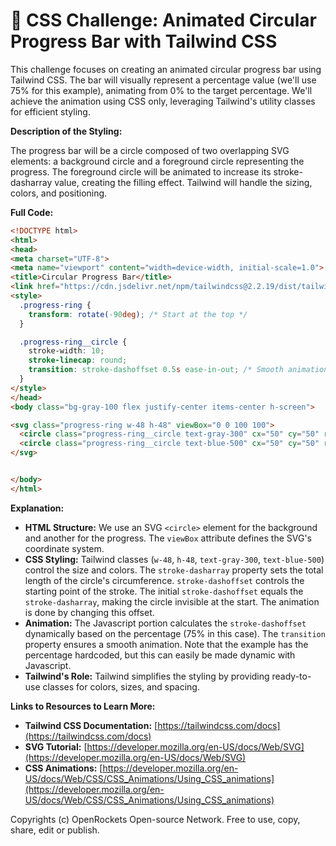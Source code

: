 # 🐞 CSS Challenge:  Animated Circular Progress Bar with Tailwind CSS


This challenge focuses on creating an animated circular progress bar using Tailwind CSS.  The bar will visually represent a percentage value (we'll use 75% for this example), animating from 0% to the target percentage. We'll achieve the animation using CSS only, leveraging Tailwind's utility classes for efficient styling.

**Description of the Styling:**

The progress bar will be a circle composed of two overlapping SVG elements: a background circle and a foreground circle representing the progress.  The foreground circle will be animated to increase its stroke-dasharray value, creating the filling effect. Tailwind will handle the sizing, colors, and positioning.


**Full Code:**

```html
<!DOCTYPE html>
<html>
<head>
<meta charset="UTF-8">
<meta name="viewport" content="width=device-width, initial-scale=1.0">
<title>Circular Progress Bar</title>
<link href="https://cdn.jsdelivr.net/npm/tailwindcss@2.2.19/dist/tailwind.min.css" rel="stylesheet">
<style>
  .progress-ring {
    transform: rotate(-90deg); /* Start at the top */
  }

  .progress-ring__circle {
    stroke-width: 10;
    stroke-linecap: round;
    transition: stroke-dashoffset 0.5s ease-in-out; /* Smooth animation */
  }
</style>
</head>
<body class="bg-gray-100 flex justify-center items-center h-screen">

<svg class="progress-ring w-48 h-48" viewBox="0 0 100 100">
  <circle class="progress-ring__circle text-gray-300" cx="50" cy="50" r="40" fill="transparent" stroke-dasharray="251.327" stroke-dashoffset="251.327"></circle>
  <circle class="progress-ring__circle text-blue-500" cx="50" cy="50" r="40" fill="transparent" stroke-dasharray="251.327" stroke-dashoffset="62.83175" style="stroke-dashoffset: calc(251.327 - 251.327 * 0.75);"></circle>
</svg>


</body>
</html>
```

**Explanation:**

* **HTML Structure:**  We use an SVG `<circle>` element for the background and another for the progress.  The `viewBox` attribute defines the SVG's coordinate system.
* **CSS Styling:** Tailwind classes (`w-48`, `h-48`, `text-gray-300`, `text-blue-500`) control the size and colors. The `stroke-dasharray` property sets the total length of the circle's circumference.  `stroke-dashoffset` controls the starting point of the stroke.  The initial `stroke-dashoffset` equals the `stroke-dasharray`, making the circle invisible at the start.  The animation is done by changing this offset.
* **Animation:** The Javascript portion calculates the `stroke-dashoffset` dynamically based on the percentage (75% in this case).   The `transition` property ensures a smooth animation.  Note that the example has the percentage hardcoded, but this can easily be made dynamic with Javascript.
* **Tailwind's Role:** Tailwind simplifies the styling by providing ready-to-use classes for colors, sizes, and spacing.


**Links to Resources to Learn More:**

* **Tailwind CSS Documentation:** [https://tailwindcss.com/docs](https://tailwindcss.com/docs)
* **SVG Tutorial:** [https://developer.mozilla.org/en-US/docs/Web/SVG](https://developer.mozilla.org/en-US/docs/Web/SVG)
* **CSS Animations:** [https://developer.mozilla.org/en-US/docs/Web/CSS/CSS_Animations/Using_CSS_animations](https://developer.mozilla.org/en-US/docs/Web/CSS/CSS_Animations/Using_CSS_animations)


Copyrights (c) OpenRockets Open-source Network. Free to use, copy, share, edit or publish.

